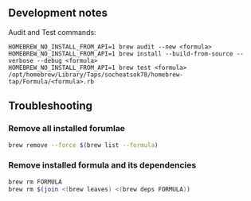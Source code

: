 ## Development notes

Audit and Test commands:
```
HOMEBREW_NO_INSTALL_FROM_API=1 brew audit --new <formula>
HOMEBREW_NO_INSTALL_FROM_API=1 brew install --build-from-source --verbose --debug <formula>
HOMEBREW_NO_INSTALL_FROM_API=1 brew test <formula>
/opt/homebrew/Library/Taps/socheatsok78/homebrew-tap/Formula/<formula>.rb
```


## Troubleshooting

### Remove all installed forumlae
```sh
brew remove --force $(brew list --formula)
```

### Remove installed formula and its dependencies
```sh
brew rm FORMULA
brew rm $(join <(brew leaves) <(brew deps FORMULA))
```
